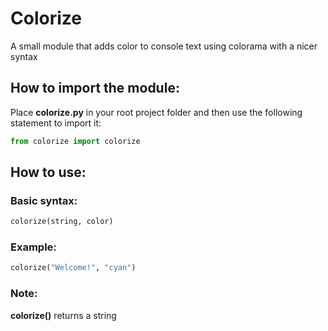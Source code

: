 # Colorize
A small module that adds color to console text using colorama with a nicer syntax

## How to import the module:
Place **colorize.py** in your root project folder and then use the following statement to import it:
```py
from colorize import colorize
```
## How to use:
### Basic syntax:
```py
colorize(string, color)
```
### Example:
```py
colorize("Welcome!", "cyan")
```
### Note:
**colorize()** returns a string
